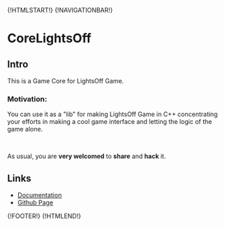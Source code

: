 {!HTMLSTART!}
{!NAVIGATIONBAR!}

# CoreLightsOff


## Intro 

This is a Game Core for LightsOff Game.   

### Motivation:

You can use it as a "lib" for making LightsOff Game in C++ concentrating 
your efforts in making a cool game interface and letting the logic of the 
game alone.

<br>

As usual, you are **very welcomed** to **share** and **hack** it.


## Links

* [Documentation](./doxygen/index.html)
* [Github Page](https://www.github.com/AmazingCow-Game-Core/CoreLightsOff/)


{!FOOTER!}
{!HTMLEND!}
